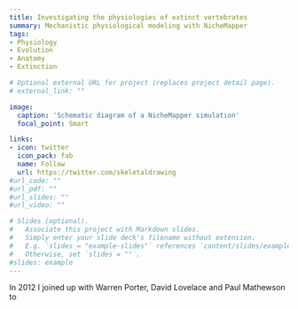 ```yaml
---
title: Investigating the physiologies of extinct vertebrates
summary: Mechanistic physiological modeling with NicheMapper
tags:
- Physiology
- Evolution
- Anatomy
- Extinction

# Optional external URL for project (replaces project detail page).
# external_link: ""

image:
  caption: 'Schematic diagram of a NicheMapper simulation'
  focal_point: Smart

links:
- icon: twitter
  icon_pack: fab
  name: Follow
  url: https://twitter.com/skeletaldrawing
#url_code: ""
#url_pdf: ""
#url_slides: ""
#url_video: ""

# Slides (optional).
#   Associate this project with Markdown slides.
#   Simply enter your slide deck's filename without extension.
#   E.g. `slides = "example-slides"` references `content/slides/example-slides.md`.
#   Otherwise, set `slides = ""`.
#slides: example
---
```


In 2012 I joined up with Warren Porter, David Lovelace and Paul Mathewson to 
